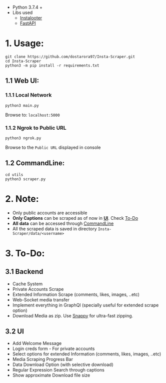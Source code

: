 - Python 3.7.4 +
- Libs used
    - [Instalooter](https://github.com/althonos/InstaLooter.git)
    - [FastAPI](https://fastapi.tiangolo.com/)

# 1. Usage:

```
git clone https://github.com/dostarora97/Insta-Scraper.git
cd Insta-Scraper
python3 -m pip install -r requirements.txt
```

## 1.1 Web UI:

### 1.1.1 Local Network
```
python3 main.py
```
Browse to: `localhost:5000`

### 1.1.2 Ngrok to Public URL
```
python3 ngrok.py
```
Browse to the `Public URL` displayed in console

## 1.2 CommandLine:
```
cd utils
python3 scraper.py
```

# 2. Note:
- Only public accounts are accessible
- **Only Captions** can be scraped as of now in [**UI**](https://github.com/dostarora97/Insta-Scraper#11-web-ui). Check [To-Do](https://github.com/dostarora97/Insta-Scraper#3-to-do)
- **All data** can be accessed through [CommandLine](https://github.com/dostarora97/Insta-Scraper#12-commandline)
- All the scraped data is saved in directory `Insta-Scraper/data/<username>`

# 3. To-Do:
## 3.1 Backend
- Cache System
- Private Accounts Scrape
- Extended Information Scrape (comments, likes, images, ..etc)
- Web-Socket media transfer
- Implement everything in GraphQl (specially useful for extended scrape option)
- Download Media as zip. Use [Snappy](https://github.com/google/snappy.git) for ultra-fast zipping.

## 3.2 UI
- Add Welcome Message
- Login creds form - For private accounts
- Select options for extended Information (comments, likes, images, ..etc)
- Media Scraping Progress Bar
- Data Download Option (with selective download)
- Regular Expression Search through captions
- Show approximate Download file size